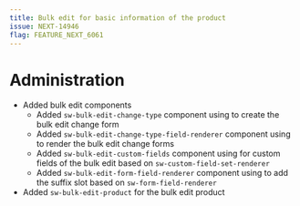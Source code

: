 ```yaml
---
title: Bulk edit for basic information of the product
issue: NEXT-14946
flag: FEATURE_NEXT_6061
---
```

# Administration
*  Added bulk edit components
    * Added `sw-bulk-edit-change-type` component using to create the bulk edit change form
    * Added `sw-bulk-edit-change-type-field-renderer` component using to render the bulk edit change forms
    * Added `sw-bulk-edit-custom-fields` component using for custom fields of the bulk edit based on `sw-custom-field-set-renderer`
    * Added `sw-bulk-edit-form-field-renderer` component using to add the suffix slot based on `sw-form-field-renderer`
* Added `sw-bulk-edit-product` for the bulk edit product
